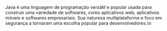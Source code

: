 Java é uma linguagem de programação versátil e popular usada para construir uma variedade de softwares, como aplicativos web, aplicativos móveis e softwares empresariais. Sua natureza multiplataforma e foco em segurança a tornaram uma escolha popular para desenvolvedores.\n